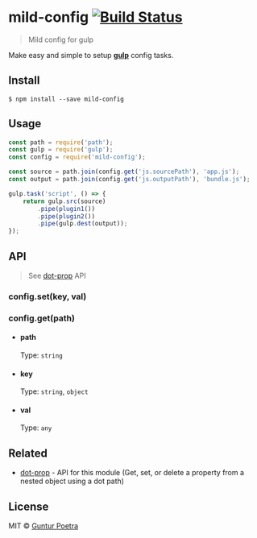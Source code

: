 # mild-config [![Build Status](https://travis-ci.org/iguntur/mild-config.svg?branch=master)](https://travis-ci.org/iguntur/mild-config)

> Mild config for gulp

Make easy and simple to setup __[gulp](https://www.npmjs.com/package/gulp)__ config tasks.


## Install

```
$ npm install --save mild-config
```


## Usage

``` js
const path = require('path');
const gulp = require('gulp');
const config = require('mild-config');

const source = path.join(config.get('js.sourcePath'), 'app.js');
const output = path.join(config.get('js.outputPath'), 'bundle.js');

gulp.task('script', () => {
    return gulp.src(source)
        .pipe(plugin1())
        .pipe(plugin2())
        .pipe(gulp.dest(output));
});
```


## API

> See [dot-prop](https://www.npmjs.com/package/dot-prop#api) API

### config.set(key, val)

### config.get(path)

- #### path

    Type: `string`

- #### key

    Type: `string`, `object`

- #### val

    Type: `any`


## Related

- [dot-prop](https://github.com/sindresorhus/dot-prop) - API for this module (Get, set, or delete a property from a nested object using a dot path)


## License

MIT © [Guntur Poetra](http://guntur.starmediateknik.com)
